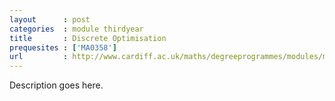 ```yaml
---
layout      : post
categories  : module thirdyear
title       : Discrete Optimisation
prequesites : ['MA0358']
url         : http://www.cardiff.ac.uk/maths/degreeprogrammes/modules/ma3500.html
---
```


Description goes here.

